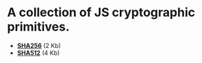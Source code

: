 
# A collection of JS cryptographic primitives.

* [**SHA256**](/js/crypto/sha256.js) (2 Kb)
* [**SHA512**](/js/crypto/sha512.js) (4 Kb)
